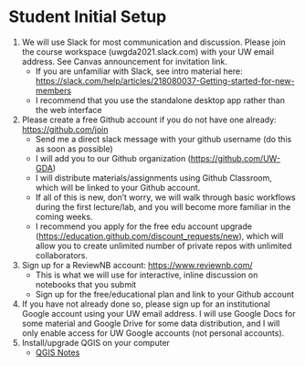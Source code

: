 # Student Initial Setup

1. We will use Slack for most communication and discussion. Please join the course workspace (uwgda2021.slack.com) with your UW email address. See Canvas announcement for invitation link.
    * If you are unfamiliar with Slack, see intro material here: https://slack.com/help/articles/218080037-Getting-started-for-new-members
    * I recommend that you use the standalone desktop app rather than the web interface
1. Please create a free Github account if you do not have one already: https://github.com/join
    * Send me a direct slack message with your github username (do this as soon as possible)
    * I will add you to our Github organization (https://github.com/UW-GDA)
    * I will distribute materials/assignments using Github Classroom, which will be linked to your Github account.
    * If all of this is new, don’t worry, we will walk through basic workflows during the first lecture/lab, and you will become more familiar in the coming weeks.
    * I recommend you apply for the free edu account upgrade (https://education.github.com/discount_requests/new), which will allow you to create unlimited number of private repos with unlimited collaborators.
1. Sign up for a ReviewNB account: https://www.reviewnb.com/
    * This is what we will use for interactive, inline discussion on notebooks that you submit
    * Sign up for the free/educational plan and link to your Github account
1. If you have not already done so, please sign up for an institutional Google account using your UW email address.  I will use Google Docs for some material and Google Drive for some data distribution, and I will only enable access for UW Google accounts (not personal accounts).
1. Install/upgrade QGIS on your computer
    * [QGIS Notes](../qgis_notes.md) 

